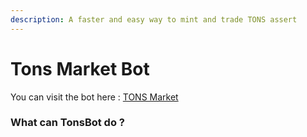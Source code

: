 ```yaml
---
description: A faster and easy way to mint and trade TONS assert
---
```


# Tons Market Bot

You can visit the bot here : [TONS Market](https://t.me/tonsmarket\_bot)

### What can TonsBot do ?
